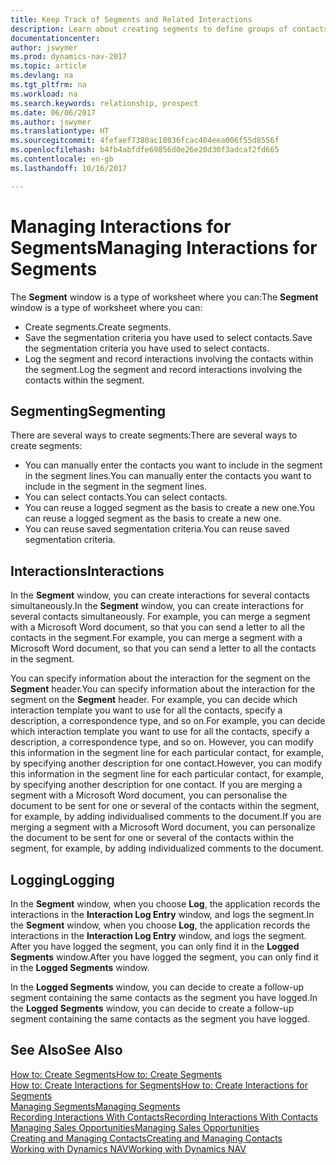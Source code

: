 ```yaml
---
title: Keep Track of Segments and Related Interactions
description: Learn about creating segments to define groups of contacts and specifying interactions for segments.
documentationcenter: 
author: jswymer
ms.prod: dynamics-nav-2017
ms.topic: article
ms.devlang: na
ms.tgt_pltfrm: na
ms.workload: na
ms.search.keywords: relationship, prospect
ms.date: 06/06/2017
ms.author: jswymer
ms.translationtype: HT
ms.sourcegitcommit: 4fefaef7380ac10836fcac404eea006f55d8556f
ms.openlocfilehash: b4fb4abfdfe69856d0e26e20d30f3adcaf2fd665
ms.contentlocale: en-gb
ms.lasthandoff: 10/16/2017

---
```

# <a name="managing-interactions-for-segments"></a><span data-ttu-id="e5091-103">Managing Interactions for Segments</span><span class="sxs-lookup"><span data-stu-id="e5091-103">Managing Interactions for Segments</span></span>
<span data-ttu-id="e5091-104">The **Segment** window is a type of worksheet where you can:</span><span class="sxs-lookup"><span data-stu-id="e5091-104">The **Segment** window is a type of worksheet where you can:</span></span>

* <span data-ttu-id="e5091-105">Create segments.</span><span class="sxs-lookup"><span data-stu-id="e5091-105">Create segments.</span></span>
* <span data-ttu-id="e5091-106">Save the segmentation criteria you have used to select contacts.</span><span class="sxs-lookup"><span data-stu-id="e5091-106">Save the segmentation criteria you have used to select contacts.</span></span>
* <span data-ttu-id="e5091-107">Log the segment and record interactions involving the contacts within the segment.</span><span class="sxs-lookup"><span data-stu-id="e5091-107">Log the segment and record interactions involving the contacts within the segment.</span></span>

## <a name="segmenting"></a><span data-ttu-id="e5091-108">Segmenting</span><span class="sxs-lookup"><span data-stu-id="e5091-108">Segmenting</span></span>
<span data-ttu-id="e5091-109">There are several ways to create segments:</span><span class="sxs-lookup"><span data-stu-id="e5091-109">There are several ways to create segments:</span></span>

* <span data-ttu-id="e5091-110">You can manually enter the contacts you want to include in the segment in the segment lines.</span><span class="sxs-lookup"><span data-stu-id="e5091-110">You can manually enter the contacts you want to include in the segment in the segment lines.</span></span>
* <span data-ttu-id="e5091-111">You can select contacts.</span><span class="sxs-lookup"><span data-stu-id="e5091-111">You can select contacts.</span></span>
* <span data-ttu-id="e5091-112">You can reuse a logged segment as the basis to create a new one.</span><span class="sxs-lookup"><span data-stu-id="e5091-112">You can reuse a logged segment as the basis to create a new one.</span></span>
* <span data-ttu-id="e5091-113">You can reuse saved segmentation criteria.</span><span class="sxs-lookup"><span data-stu-id="e5091-113">You can reuse saved segmentation criteria.</span></span>

## <a name="interactions"></a><span data-ttu-id="e5091-114">Interactions</span><span class="sxs-lookup"><span data-stu-id="e5091-114">Interactions</span></span>
<span data-ttu-id="e5091-115">In the **Segment** window, you can create interactions for several contacts simultaneously.</span><span class="sxs-lookup"><span data-stu-id="e5091-115">In the **Segment** window, you can create interactions for several contacts simultaneously.</span></span> <span data-ttu-id="e5091-116">For example, you can merge a segment with a Microsoft Word document, so that you can send a letter to all the contacts in the segment.</span><span class="sxs-lookup"><span data-stu-id="e5091-116">For example, you can merge a segment with a Microsoft Word document, so that you can send a letter to all the contacts in the segment.</span></span>

<span data-ttu-id="e5091-117">You can specify information about the interaction for the segment on the **Segment** header.</span><span class="sxs-lookup"><span data-stu-id="e5091-117">You can specify information about the interaction for the segment on the **Segment** header.</span></span> <span data-ttu-id="e5091-118">For example, you can decide which interaction template you want to use for all the contacts, specify a description, a correspondence type, and so on.</span><span class="sxs-lookup"><span data-stu-id="e5091-118">For example, you can decide which interaction template you want to use for all the contacts, specify a description, a correspondence type, and so on.</span></span> <span data-ttu-id="e5091-119">However, you can modify this information in the segment line for each particular contact, for example, by specifying another description for one contact.</span><span class="sxs-lookup"><span data-stu-id="e5091-119">However, you can modify this information in the segment line for each particular contact, for example, by specifying another description for one contact.</span></span> <span data-ttu-id="e5091-120">If you are merging a segment with a Microsoft Word document, you can personalise the document to be sent for one or several of the contacts within the segment, for example, by adding individualised comments to the document.</span><span class="sxs-lookup"><span data-stu-id="e5091-120">If you are merging a segment with a Microsoft Word document, you can personalize the document to be sent for one or several of the contacts within the segment, for example, by adding individualized comments to the document.</span></span>

## <a name="logging"></a><span data-ttu-id="e5091-121">Logging</span><span class="sxs-lookup"><span data-stu-id="e5091-121">Logging</span></span>
<span data-ttu-id="e5091-122">In the **Segment** window, when you choose **Log**, the application records the interactions in the **Interaction Log Entry** window, and logs the segment.</span><span class="sxs-lookup"><span data-stu-id="e5091-122">In the **Segment** window, when you choose **Log**, the application records the interactions in the **Interaction Log Entry** window, and logs the segment.</span></span> <span data-ttu-id="e5091-123">After you have logged the segment, you can only find it in the **Logged Segments** window.</span><span class="sxs-lookup"><span data-stu-id="e5091-123">After you have logged the segment, you can only find it in the **Logged Segments** window.</span></span>

<span data-ttu-id="e5091-124">In the **Logged Segments** window, you can decide to create a follow-up segment containing the same contacts as the segment you have logged.</span><span class="sxs-lookup"><span data-stu-id="e5091-124">In the **Logged Segments** window, you can decide to create a follow-up segment containing the same contacts as the segment you have logged.</span></span>

## <a name="see-also"></a><span data-ttu-id="e5091-125">See Also</span><span class="sxs-lookup"><span data-stu-id="e5091-125">See Also</span></span>
[<span data-ttu-id="e5091-126">How to: Create Segments</span><span class="sxs-lookup"><span data-stu-id="e5091-126">How to: Create Segments</span></span>](marketing-how-create-segment.md)  
[<span data-ttu-id="e5091-127">How to: Create Interactions for Segments</span><span class="sxs-lookup"><span data-stu-id="e5091-127">How to: Create Interactions for Segments</span></span>](marketing-how-create-interactions.md)  
[<span data-ttu-id="e5091-128">Managing Segments</span><span class="sxs-lookup"><span data-stu-id="e5091-128">Managing Segments</span></span>](marketing-segments.md)  
[<span data-ttu-id="e5091-129">Recording Interactions With Contacts</span><span class="sxs-lookup"><span data-stu-id="e5091-129">Recording Interactions With Contacts</span></span>](marketing-interactions.md)  
[<span data-ttu-id="e5091-130">Managing Sales Opportunities</span><span class="sxs-lookup"><span data-stu-id="e5091-130">Managing Sales Opportunities</span></span>](marketing-manage-sales-opportunities.md)  
[<span data-ttu-id="e5091-131">Creating and Managing Contacts</span><span class="sxs-lookup"><span data-stu-id="e5091-131">Creating and Managing Contacts</span></span>](marketing-contacts.md)  
[<span data-ttu-id="e5091-132">Working with Dynamics NAV</span><span class="sxs-lookup"><span data-stu-id="e5091-132">Working with Dynamics NAV</span></span>](ui-work-product.md)

